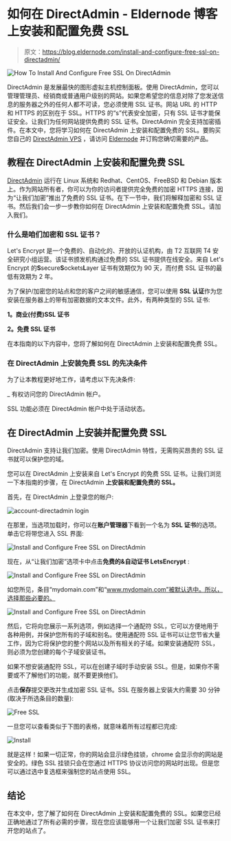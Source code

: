# 如何在 DirectAdmin - Eldernode 博客上安装和配置免费 SSL

> 原文：<https://blog.eldernode.com/install-and-configure-free-ssl-on-directadmin/>

![How To Install And Configure Free SSL On DirectAdmin](img/197da050f5758fad3e81e76d8b3daac6.png)

DirectAdmin 是发展最快的图形虚拟主机控制面板。使用 DirectAdmin，您可以管理管理员、经销商或普通用户级别的网站。如果您希望您的信息对除了您发送信息的服务器之外的任何人都不可读，您必须使用 SSL 证书。网站 URL 的 HTTP 和 HTTPS 的区别在于 SSL。HTTPS 的“s”代表安全加密，只有 SSL 证书才能保证安全。让我们为任何网站提供免费的 SSL 证书。DirectAdmin 完全支持加密插件。在本文中，您将学习如何在 DirectAdmin 上安装和配置免费的 SSL。要购买您自己的 [DirectAdmin VPS](https://eldernode.com/directadmin-vps-server/) ，请访问 [Eldernode](https://eldernode.com/) 并订购您确切需要的产品。

## **教程在 DirectAdmin** 上安装和配置免费 SSL

[DirectAdmin](https://blog.eldernode.com/tag/directadmin/) 运行在 Linux 系统和 Redhat、CentOS、FreeBSD 和 Debian 版本上。作为网站所有者，你可以为你的访问者提供完全免费的加密 HTTPS 连接，因为“让我们加密”推出了免费的 SSL 证书。在下一节中，我们将解释加密和 SSL 证书。然后我们会一步一步教你如何在 DirectAdmin 上安装和配置免费 SSL。请加入我们。

### **什么是咱们加密和 SSL 证书？**

Let's Encrypt 是一个免费的、自动化的、开放的认证机构，由 T2 互联网 T4 安全研究小组运营。该证书颁发机构通过免费的 SSL 证书提供在线安全。来自 Let's Encrypt 的**S**secure**S**ockets**L**ayer 证书有效期仅为 90 天，而付费 SSL 证书的最低有效期为 2 年。

为了保护/加密您的站点和您的客户之间的敏感通信，您可以使用 **SSL 认证**作为您安装在服务器上的带有加密数据的文本文件。此外，有两种类型的 SSL 证书:

**1。商业(付费)SSL 证书**

**2。免费 SSL 证书**

在本指南的以下内容中，您将了解如何在 DirectAdmin 上安装和配置免费 SSL。

### **在 DirectAdmin 上安装免费 SSL 的先决条件**

为了让本教程更好地工作，请考虑以下先决条件:

_ 有权访问您的 DirectAdmin 帐户。

SSL 功能必须在 DirectAdmin 帐户中处于活动状态。

## **在 DirectAdmin** 上安装并配置免费 SSL

DirectAdmin 支持让我们加密。使用 DirectAdmin 特性，无需购买昂贵的 SSL 证书就可以保护您的域。

您可以在 DirectAdmin 上安装来自 Let's Encrypt 的免费 SSL 证书。让我们浏览一下本指南的步骤，在 DirectAdmin **上安装和配置免费的 SSL。**

首先，在 DirectAdmin 上登录您的帐户:

![account-directadmin login](img/e4081e008ef4da7d3fbb24cc386bfe2a.png)

在那里，当选项加载时，你可以在**账户管理器**下看到一个名为 **SSL 证书**的选项。单击它将带您进入 SSL 界面:

![Install and Configure Free SSL on DirectAdmin](img/92c9b492507976c37b615d813f38a75a.png)

现在，从“让我们加密”选项卡中点击**免费的&自动证书 LetsEncrypt** :

![Install and Configure Free SSL on DirectAdmin](img/7b309d5f08b5cbd7b464bf0ead3f6dad.png)

如您所见，条目“mydomain.com”和“www.mydomain.com”被默认选中。所以，选择那些必要的。

![Install and Configure Free SSL on DirectAdmin](img/03de745b63be3cab4eec737dc516ac66.png)

然后，它将向您展示一系列选项，例如选择一个通配符 SSL，它可以方便地用于各种用例，并保护您所有的子域和别名。使用通配符 SSL 证书可以让您节省大量工作，因为它将保护您的整个网站以及所有相关的子域。如果安装通配符 SSL，则必须为您创建的每个子域安装证书。

如果不想安装通配符 SSL，可以在创建子域时手动安装 SSL。但是，如果你不需要或不了解他们的功能，就不要更换他们。

点击**保存**提交更改并生成加密 SSL 证书。SSL 在服务器上安装大约需要 30 分钟(取决于所选条目的数量):

![Free SSL](img/41ee06461f55d34c4ca090bc4abed5bb.png)

一旦您可以查看类似于下图的表格，就意味着所有过程都已完成:

![Install](img/714a6c18e4365f891ac90d3437d58190.png)

就是这样！如果一切正常，你的网站会显示绿色挂锁，chrome 会显示你的网站是安全的。绿色 SSL 挂锁只会在您通过 HTTPS 协议访问您的网站时出现。但是您可以通过选中复选框来强制您的站点使用 SSL。

## 结论

在本文中，您了解了如何在 DirectAdmin 上安装和配置免费的 SSL。如果您已经正确地通过了所有必需的步骤，现在您应该能够用一个让我们加密 SSL 证书来打开您的站点了。